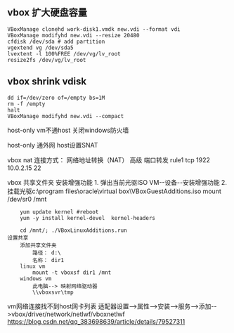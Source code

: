 
## vbox 扩大硬盘容量
```
VBoxManage clonehd work-disk1.vmdk new.vdi --format vdi
VBoxManage modifyhd new.vdi --resize 20480
cfdisk /dev/sda # add partition
vgextend vg /dev/sda5
lvextent -l 100%FREE /dev/vg/lv_root
resize2fs /dev/vg/lv_root
```

## vbox shrink vdisk
```
dd if=/dev/zero of=/empty bs=1M
rm -f /empty
halt
VBoxManage modifyhd new.vdi --compact
```


host-only vm不通host
    关闭windows防火墙

host-only 通外网
    host设置SNAT

vbox nat
    连接方式： 网络地址转换（NAT）
    高级
        端口转发
            rule1 tcp <blank> 1922 10.0.2.15 22

vbox 共享文件夹
    安装增强功能
        1.  弹出当前光驱ISO
            VM--设备--安装增强功能
        2. 挂载光驱c:\program files\oracle\virtual box\VBoxGuestAdditions.iso
            mount /dev/sr0 /mnt

        
        yum update kernel #reboot
        yum -y install kernel-devel  kernel-headers

        cd /mnt/; ./VBoxLinuxAdditions.run
    设置共享
        添加共享文件夹
            路径： d:\
            名称： dir1
        linux vm
            mount -t vboxsf dir1 /mnt
        windows vm
            此电脑--> 映射网络驱动器
            \\vboxsvr\tmp

vm网络连接找不到host网卡列表
    适配器设置-->属性-->安装-->服务-->添加-->vbox/driver/network/netlwf/vboxnetlwf
    https://blog.csdn.net/qq_383698639/article/details/79527311
